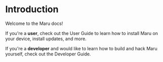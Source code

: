 # Introduction

Welcome to the Maru docs!

If you're a **user**, check out the User Guide to learn how to install Maru on your device, install updates, and more.

If you're a **developer** and would like to learn how to build and hack Maru yourself, check out the Developer Guide.
